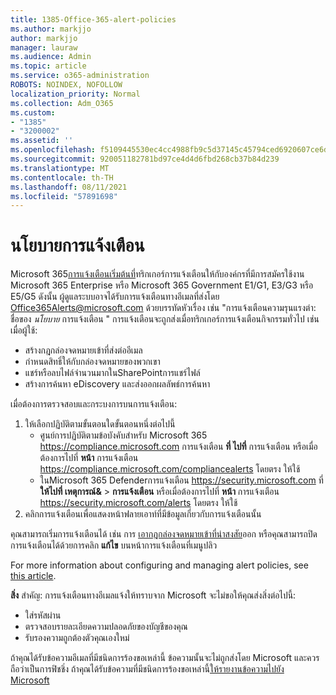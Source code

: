 ```yaml
---
title: 1385-Office-365-alert-policies
ms.author: markjjo
author: markjjo
manager: lauraw
ms.audience: Admin
ms.topic: article
ms.service: o365-administration
ROBOTS: NOINDEX, NOFOLLOW
localization_priority: Normal
ms.collection: Adm_O365
ms.custom:
- "1385"
- "3200002"
ms.assetid: ''
ms.openlocfilehash: f5109445530ec4cc4988fb9c5d37145c45794ced6920607ce6df85c6497c25ec
ms.sourcegitcommit: 920051182781bd97ce4d4d6fbd268cb37b84d239
ms.translationtype: MT
ms.contentlocale: th-TH
ms.lasthandoff: 08/11/2021
ms.locfileid: "57891698"
---
```

# <a name="alert-policies"></a>นโยบายการแจ้งเตือน

Microsoft 365[การแจ้งเตือนเริ่มต้นที่](https://docs.microsoft.com/microsoft-365/compliance/alert-policies#default-alert-policies)ทริกเกอร์การแจ้งเตือนให้กับองค์กรที่มีการสมัครใช้งาน Microsoft 365 Enterprise หรือ Microsoft 365 Government E1/G1, E3/G3 หรือ E5/G5 ดังนั้น ผู้ดูแลระบบอาจได้รับการแจ้งเตือนทางอีเมลที่ส่งโดย Office365Alerts@microsoft.com ด้วยบรรทัดหัวเรื่อง เช่น "การแจ้งเตือนความรุนแรงต่า: ชื่อของ *นโยบาย* การแจ้งเตือน " การแจ้งเตือนจะถูกส่งเมื่อทริกเกอร์การแจ้งเตือนกิจกรรมทั่วไป เช่น เมื่อผู้ใช้:

- สร้างกฎกล่องจดหมายเข้าที่ส่งต่ออีเมล
- กําหนดสิทธิ์ให้กับกล่องจดหมายของพวกเขา
- แชร์หรือลบไฟล์จํานวนมากในSharePointการแชร์ไฟล์
- สร้างการค้นหา eDiscovery และส่งออกผลลัพธ์การค้นหา

เมื่อต้องการตรวจสอบและกระบงการบนการแจ้งเตือน:

1. ให้เลือกปฏิบัติตามขั้นตอนใดขั้นตอนหนึ่งต่อไปนี้
   - ศูนย์การปฏิบัติตามข้อบังคับสําหรับ Microsoft 365 <https://compliance.microsoft.com> การแจ้งเตือน **ที่ ไปที่** การแจ้งเตือน หรือเมื่อต้องการไปที่ **หน้า** การแจ้งเตือน <https://compliance.microsoft.com/compliancealerts> โดยตรง ให้ใช้
   - ในMicrosoft 365 Defenderการแจ้งเตือน <https://security.microsoft.com> ที่ **ให้ไปที่ เหตุการณ์&** \> **การแจ้งเตือน** หรือเมื่อต้องการไปที่ **หน้า** การแจ้งเตือน <https://security.microsoft.com/alerts> โดยตรง ให้ใช้
2. คลิกการแจ้งเตือนเพื่อแสดงหน้าฟลายเอาท์ที่มีข้อมูลเกี่ยวกับการแจ้งเตือนนั้น

คุณสามารถเริ่มการแจ้งเตือนได้ เช่น การ [เอากฎกล่องจดหมายเข้าที่น่าสงสัย](https://docs.microsoft.com/microsoft-365/security/office-365-security/responding-to-a-compromised-email-account)ออก หรือคุณสามารถปิดการแจ้งเตือนได้ด้วยการคลิก **แก้ไข** บนหน้าการแจ้งเตือนที่เมนูปลิว

For more information about configuring and managing alert policies, see  [this article](https://docs.microsoft.com/microsoft-365/compliance/alert-policies).

**สิ่ง** สําคัญ: การแจ้งเตือนทางอีเมลแจ้งให้ทราบจาก Microsoft จะไม่ขอให้คุณส่งสิ่งต่อไปนี้:

- ใส่รหัสผ่าน
- ตรวจสอบรายละเอียดความปลอดภัยของบัญชีของคุณ
- รับรองความถูกต้องตัวคุณเองใหม่

ถ้าคุณได้รับข้อความอีเมลที่มีชนิดการร้องขอเหล่านี้ ข้อความนั้นจะไม่ถูกส่งโดย Microsoft และควรถือว่าเป็นการฟิชชิ่ง ถ้าคุณได้รับข้อความที่มีชนิดการร้องขอเหล่านี้[ให้รายงานข้อความไปยัง Microsoft](https://docs.microsoft.com/microsoft-365/security/office-365-security/report-junk-email-messages-to-microsoft)
